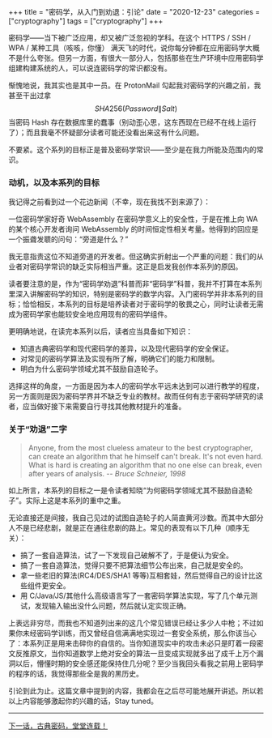 +++
title = "密码学，从入门到劝退：引论"
date = "2020-12-23"
categories = ["cryptography"]
tags = ["cryptography"]
+++

密码学——当下被广泛应用，却又被广泛忽视的学科。在这个 HTTPS / SSH / WPA / 某种工具（咳咳，你懂） 满天飞的时代，说你每分钟都在应用密码学大概不是什么夸张。但另一方面，有很大一部分人，包括那些在生产环境中应用密码学组建构建系统的人，可以说连密码学的常识都没有。

惭愧地说，我其实也是其中一员。在 ProtonMail 勾起我对密码学的兴趣之前，我甚至干出过拿$$ SHA256(Password \| Salt) $$当密码 Hash 存在数据库里的蠢事（别动歪心思，这东西现在已经不在线上运行了）；而且我毫不怀疑部分读者可能还没看出来这有什么问题。

不要紧。这个系列的目标正是普及密码学常识——至少是在我力所能及范围内的常识。

### 动机，以及本系列的目标

我记得之前看到过一个花边新闻（不幸，现在我找不到来源了）：

一位密码学家好奇 WebAssembly 在密码学意义上的安全性，于是在推上向 WA 的某个核心开发者询问 WebAssembly 的时间恒定性相关考量。他得到的回应是一个振聋发聩的问句：“旁道是什么？”

我无意指责这位不知道旁道的开发者。但这确实折射出一个严重的问题：我们的从业者对密码学常识的缺乏实际相当严重。这正是启发我创作本系列的原因。

读者要注意的是，作为“密码学劝退”科普而非“密码学”科普，我并不打算在本系列里深入讲解密码学的知识，特别是密码学的数学内容。入门密码学并非本系列的目标；恰恰相反，本系列的目标是培养读者对于密码学的敬畏之心，同时让读者无需成为密码学家也能较安全地应用现有的密码学组件。

更明确地说，在读完本系列以后，读者应当具备如下知识：

- 知道古典密码学和现代密码学的差异，以及现代密码学的安全保证。
- 对常见的密码学算法及实现有所了解，明确它们的能力和限制。
- 明白为什么密码学领域尤其不鼓励自造轮子。

选择这样的角度，一方面是因为本人的密码学水平远未达到可以进行教学的程度，另一方面则是因为密码学界并不缺乏专业的教材。故而任何有志于密码学研究的读者，应当做好接下来需要自行寻找其他教材提升的准备。

### 关于“劝退”二字

> Anyone, from the most clueless amateur to the best cryptographer, can create an algorithm that he himself can't break. It's not even hard. What is hard is creating an algorithm that no one else can break, even after years of analysis. 
> -- <cite>Bruce Schneier, 1998</cite>

如上所言，本系列的目标之一是令读者知晓“为何密码学领域尤其不鼓励自造轮子”。实际上这是本系列的重中之重。

无论直接还是间接，我自己见过的试图自造轮子的人简直黄河沙数。而其中大部分人不是已经悲剧，就是正在通往悲剧的路上。常见的表现有以下几种（顺序无关）：

- 搞了一套自造算法，试了一下发现自己破解不了，于是便认为安全。
- 搞了一套自造算法，觉得只要不把算法细节公布出来，自己就是安全的。
- 拿一些老旧的算法(RC4/DES/SHA1 等等)互相套娃，然后觉得自己的设计比这些组件更安全。
- 用 C/Java/JS/其他什么高级语言写了一套密码学算法实现，写了几个单元测试，发现输入输出没什么问题，然后就认定实现正确。

上表远非穷尽，而我也不知道列出来的这几个常见错误已经让多少人中枪；不过如果你未经密码学训练，而又曾经自信满满地实现过一套安全系统，那么你该当心了：本系列正是用来击碎你的自信的。当你知道现实中的攻击未必只是盯着一段密文反推原文，当你知道数学上绝对安全的算法一旦变成实现就多出了成千上万个漏洞以后，懵懂时期的安全感还能保持住几分呢？至少当我回头看我之前用上密码学的程序的话，我觉得那些全是我的黑历史。

引论到此为止。这篇文章中提到的内容，我都会在之后尽可能地展开讲述。所以若以上内容能够激起你的兴趣的话，Stay tuned。

---

[下一话，古典密码，堂堂连载！](/blog/cryptography/cryptography-introduction/classic-cryptography-1/)